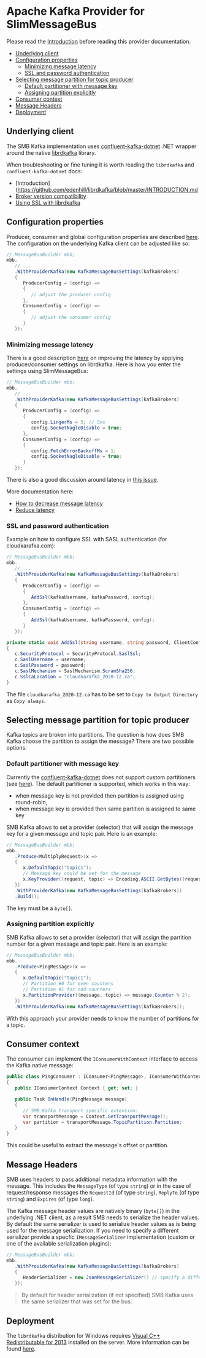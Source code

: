 # Apache Kafka Provider for SlimMessageBus <!-- omit in toc -->

Please read the [Introduction](intro.md) before reading this provider documentation.

- [Underlying client](#underlying-client)
- [Configuration properties](#configuration-properties)
  - [Minimizing message latency](#minimizing-message-latency)
  - [SSL and password authentication](#ssl-and-password-authentication)
- [Selecting message partition for topic producer](#selecting-message-partition-for-topic-producer)
  - [Default partitioner with message key](#default-partitioner-with-message-key)
  - [Assigning partition explicitly](#assigning-partition-explicitly)
- [Consumer context](#consumer-context)
- [Message Headers](#message-headers)
- [Deployment](#deployment)

## Underlying client

The SMB Kafka implementation uses [confluent-kafka-dotnet](https://github.com/confluentinc/confluent-kafka-dotnet) .NET wrapper around the native [librdkafka](https://github.com/edenhill/librdkafka) library.

When troubleshooting or fine tuning it is worth reading the `librdkafka` and `confluent-kafka-dotnet` docs:

- [Introduction](https://github.com/edenhill/librdkafka/blob/master/INTRODUCTION.md
- [Broker version compatibility](https://github.com/edenhill/librdkafka/wiki/Broker-version-compatibility)
- [Using SSL with librdkafka](https://github.com/edenhill/librdkafka/wiki/Using-SSL-with-librdkafka)

## Configuration properties

Producer, consumer and global configuration properties are described [here](https://github.com/edenhill/librdkafka/blob/master/CONFIGURATION.md).
The configuration on the underlying Kafka client can be adjusted like so:

```cs
// MessageBusBuilder mbb;
mbb.    
   // ...
   .WithProviderKafka(new KafkaMessageBusSettings(kafkaBrokers)
   {
      ProducerConfig = (config) =>
      {
         // adjust the producer config
      },
      ConsumerConfig = (config) => 
      {
         // adjust the consumer config
      }
   });
```

### Minimizing message latency

There is a good description [here](https://github.com/edenhill/librdkafka/wiki/How-to-decrease-message-latency) on improving the latency by applying producer/consumer settings on librdkafka. Here is how you enter the settings using SlimMessageBus:

```cs
// MessageBusBuilder mbb;
mbb.    
   // ...
   .WithProviderKafka(new KafkaMessageBusSettings(kafkaBrokers)
   {
      ProducerConfig = (config) =>
      {
         config.LingerMs = 5; // 5ms
         config.SocketNagleDisable = true;
      },
      ConsumerConfig = (config) => 
      {
         config.FetchErrorBackoffMs = 1;
         config.SocketNagleDisable = true;
      }
   });
```

There is also a good discussion around latency in [this issue](https://github.com/confluentinc/confluent-kafka-dotnet/issues/89).

More documentation here:
- [How to decrease message latency](https://github.com/edenhill/librdkafka/wiki/How-to-decrease-message-latency)
- [Reduce latency](https://github.com/confluentinc/confluent-kafka-dotnet/wiki/Producing-messages#reduce-latency)

### SSL and password authentication

Example on how to configure SSL with SASL authentication (for cloudkarafka.com):

```cs
// MessageBusBuilder mbb;
mbb.    
   // ...
   .WithProviderKafka(new KafkaMessageBusSettings(kafkaBrokers)
   {
      ProducerConfig = (config) =>
      {
         AddSsl(kafkaUsername, kafkaPassword, config);
      },
      ConsumerConfig = (config) => 
      {
         AddSsl(kafkaUsername, kafkaPassword, config);
      }
   });
```

```cs
private static void AddSsl(string username, string password, ClientConfig c)
{
   c.SecurityProtocol = SecurityProtocol.SaslSsl;
   c.SaslUsername = username;
   c.SaslPassword = password;
   c.SaslMechanism = SaslMechanism.ScramSha256;
   c.SslCaLocation = "cloudkarafka_2020-12.ca";
}
```

The file `cloudkarafka_2020-12.ca` has to be set to `Copy to Output Directory` as `Copy always`.

## Selecting message partition for topic producer

Kafka topics are broken into partitions. The question is how does SMB Kafka choose the partition to assign the message?
There are two possible options:

### Default partitioner with message key

Currently the [confluent-kafka-dotnet](https://github.com/confluentinc/confluent-kafka-dotnet) does not support custom partitioners (see [here](https://github.com/confluentinc/confluent-kafka-dotnet/issues/343)).
The default partitioner is supported, which works in this way:

- when message key is not provided then partition is assigned using round-robin,
- when message key is provided then same partition is assigned to same key

SMB Kafka allows to set a provider (selector) that will assign the message key for a given message and topic pair. Here is an example:

```cs
// MessageBusBuilder mbb;
mbb.    
   .Produce<MultiplyRequest>(x => 
   {
      x.DefaultTopic("topic1");
      // Message key could be set for the message
      x.KeyProvider((request, topic) => Encoding.ASCII.GetBytes((request.Left + request.Right).ToString()));
   })
   .WithProviderKafka(new KafkaMessageBusSettings(kafkaBrokers))
   .Build();
```

The key must be a `byte[]`.

### Assigning partition explicitly

SMB Kafka allows to set a provider (selector) that will assign the partition number for a given message and topic pair. Here is an example:

```cs
// MessageBusBuilder mbb;
mbb.    
   .Produce<PingMessage>(x =>
   {
      x.DefaultTopic("topic1");
      // Partition #0 for even counters
      // Partition #1 for odd counters
      x.PartitionProvider((message, topic) => message.Counter % 2);
   })
   .WithProviderKafka(new KafkaMessageBusSettings(kafkaBrokers));
```

With this approach your provider needs to know the number of partitions for a topic.

## Consumer context

The consumer can implement the `IConsumerWithContext` interface to access the Kafka native message:

```cs
public class PingConsumer : IConsumer<PingMessage>, IConsumerWithContext
{
   public IConsumerContext Context { get; set; }

   public Task OnHandle(PingMessage message)
   {
      // SMB Kafka transport specific extension:
      var transportMessage = Context.GetTransportMessage();
      var partition = transportMessage.TopicPartition.Partition;
   }
}
```

This could be useful to extract the message's offset or partition.

## Message Headers

SMB uses headers to pass additional metadata information with the message. This includes the `MessageType` (of type `string`) or in the case of request/response messages the `RequestId` (of type `string`), `ReplyTo` (of type `string`) and `Expires` (of type `long`).

The Kafka message header values are natively binary (`byte[]`) in the underlying .NET client, as a result SMB needs to serialize the header values.
By default the same serializer is used to serialize header values as is being used for the message serialization.
If you need to specify a different serializer provide a specfic `IMessageSerializer` implementation (custom or one of the available serialization plugins):

```cs
// MessageBusBuilder mbb;
mbb.    
   .WithProviderKafka(new KafkaMessageBusSettings(kafkaBrokers)
   {
      HeaderSerializer = new JsonMessageSerializer() // specify a different header values serializer
   });
```

> By default for header serialization (if not specified) SMB Kafka uses the same serializer that was set for the bus.

## Deployment

The `librdkafka` distribution for Windows requires [Visual C++ Redistributable for 2013](https://www.microsoft.com/en-US/download/details.aspx?id=40784) installed on the server. More information can be found [here](https://www.microsoft.com/en-US/download/details.aspx?id=40784).
